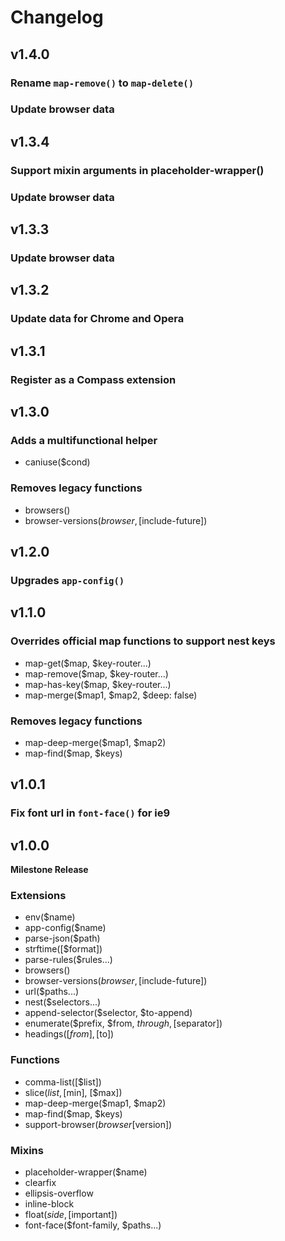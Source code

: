 # Changelog

## v1.4.0

### Rename `map-remove()` to `map-delete()`
### Update browser data

## v1.3.4

### Support mixin arguments in placeholder-wrapper()
### Update browser data

## v1.3.3

### Update browser data

## v1.3.2

### Update data for Chrome and Opera

## v1.3.1

### Register as a Compass extension

## v1.3.0

### Adds a multifunctional helper

- caniuse($cond)

### Removes legacy functions

- browsers()
- browser-versions($browser, [$include-future])

## v1.2.0

### Upgrades `app-config()`

## v1.1.0

### Overrides official map functions to support nest keys

- map-get($map, $key-router...)
- map-remove($map, $key-router...)
- map-has-key($map, $key-router...)
- map-merge($map1, $map2, $deep: false)

### Removes legacy functions

- map-deep-merge($map1, $map2)
- map-find($map, $keys)

## v1.0.1

### Fix font url in `font-face()` for ie9

## v1.0.0

**Milestone Release**

### Extensions

- env($name)
- app-config($name)
- parse-json($path)
- strftime([$format])
- parse-rules($rules...)
- browsers()
- browser-versions($browser, [$include-future])
- url($paths...)
- nest($selectors...)
- append-selector($selector, $to-append)
- enumerate($prefix, $from, $through, [$separator])
- headings([$from], [$to])

### Functions

- comma-list([$list])
- slice($list, [$min], [$max])
- map-deep-merge($map1, $map2)
- map-find($map, $keys)
- support-browser($browser [$version])

### Mixins

- placeholder-wrapper($name)
- clearfix
- ellipsis-overflow
- inline-block
- float($side, [$important])
- font-face($font-family, $paths...)
